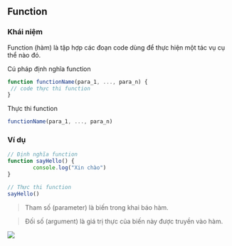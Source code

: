 ## Function

### Khái niệm

Function (hàm) là tập hợp các đoạn code dùng để thực hiện một tác vụ cụ thể nào đó.

Cú pháp định nghĩa function

```javascript
function functionName(para_1, ..., para_n) {
 // code thực thi function
}
```

Thực thi function

```javascript
functionName(para_1, ..., para_n)
```

### Ví dụ

```javascript
// Định nghĩa function
function sayHello() {
        console.log("Xin chào")
}

// Thực thi function
sayHello()
```

> Tham số (parameter) là biến trong khai báo hàm.

> Đối số (argument) là giá trị thực của biến này được truyền vào hàm.

![](https://media.techmaster.vn/api/static/9479/DvZgiVPr)
